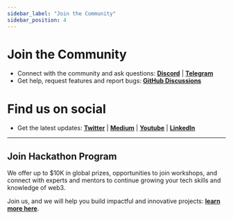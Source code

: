 ```yaml
---
sidebar_label: "Join the Community"
sidebar_position: 4
---
```

# Join the Community

  + Connect with the community and ask questions: **[Discord](https://discord.com/invite/EbqNHbZt9x)** | **[Telegram](https://t.me/ternoa)**
  + Get help, request features and report bugs: **[GitHub Discussions](https://github.com/capsule-corp-ternoa)**

 # Find us on social
 + Get the latest updates: **[Twitter](https://twitter.com/Ternoa_)** | **[Medium](https://medium.com/ternoa)** | **[Youtube](https://www.youtube.com/channel/UCUYvbtRE5HoWPz7z88V7Khw)** | **[LinkedIn](https://www.linkedin.com/company/ternoa)**


___

## Join Hackathon Program 

We offer up to $10K in global prizes, opportunities to join workshops, and connect with experts and mentors to continue growing your tech skills and knowledge of web3.

Join us, and we will help you build impactful and innovative projects: **[learn more here](https://www.ternoa.network/hackathon)**.

